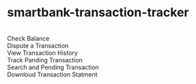 # smartbank-transaction-tracker
<br>
Check Balance
<br>
Dispute a Transaction
<br>
View Transaction History
<br>
Track Panding Transaction
<br>
Search and Pending Transaction
<br>
Downloud Transaction Statment
